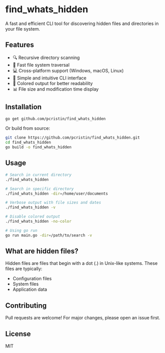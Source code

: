 # find_whats_hidden

A fast and efficient CLI tool for discovering hidden files and directories in your file system.

## Features

- 🔍 Recursive directory scanning
- 🚀 Fast file system traversal
- 💻 Cross-platform support (Windows, macOS, Linux)
- 🎯 Simple and intuitive CLI interface
- 🎨 Colored output for better readability
- 📊 File size and modification time display

## Installation

```bash
go get github.com/pcristin/find_whats_hidden
```

Or build from source:

```bash
git clone https://github.com/pcristin/find_whats_hidden.git
cd find_whats_hidden
go build -o find_whats_hidden
```

## Usage

```bash
# Search in current directory
./find_whats_hidden

# Search in specific directory
./find_whats_hidden -dir=/home/user/documents

# Verbose output with file sizes and dates
./find_whats_hidden -v

# Disable colored output
./find_whats_hidden -no-color

# Using go run
go run main.go -dir=/path/to/search -v
```

## What are hidden files?

Hidden files are files that begin with a dot (.) in Unix-like systems. These files are typically:
- Configuration files
- System files
- Application data

## Contributing

Pull requests are welcome! For major changes, please open an issue first.

## License

MIT